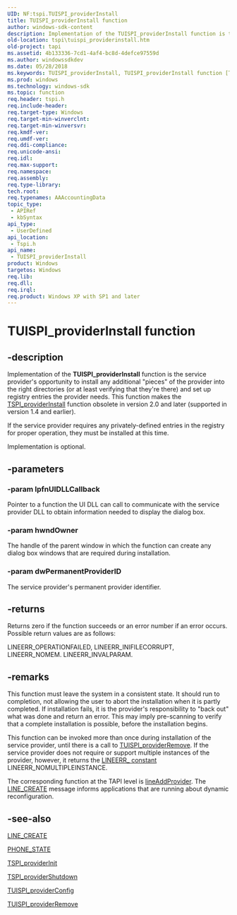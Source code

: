 ```yaml
---
UID: NF:tspi.TUISPI_providerInstall
title: TUISPI_providerInstall function
author: windows-sdk-content
description: Implementation of the TUISPI_providerInstall function is the service provider's opportunity to install any additional &#0034;pieces&#0034; of the provider into the right directories and set up registry entries the provider needs.
old-location: tspi\tuispi_providerinstall.htm
old-project: tapi
ms.assetid: 4b133336-7cd1-4af4-bc8d-4defce97559d
ms.author: windowssdkdev
ms.date: 05/28/2018
ms.keywords: TUISPI_providerInstall, TUISPI_providerInstall function [TAPI 2.2], _tspi_tuispi_providerinstall, tspi.tuispi_providerinstall, tspi/TUISPI_providerInstall
ms.prod: windows
ms.technology: windows-sdk
ms.topic: function
req.header: tspi.h
req.include-header: 
req.target-type: Windows
req.target-min-winverclnt: 
req.target-min-winversvr: 
req.kmdf-ver: 
req.umdf-ver: 
req.ddi-compliance: 
req.unicode-ansi: 
req.idl: 
req.max-support: 
req.namespace: 
req.assembly: 
req.type-library: 
tech.root: 
req.typenames: AAAccountingData
topic_type:
 - APIRef
 - kbSyntax
api_type:
 - UserDefined
api_location:
 - Tspi.h
api_name:
 - TUISPI_providerInstall
product: Windows
targetos: Windows
req.lib: 
req.dll: 
req.irql: 
req.product: Windows XP with SP1 and later
---
```


# TUISPI_providerInstall function


## -description


Implementation of the 
<b>TUISPI_providerInstall</b> function is the service provider's opportunity to install any additional "pieces" of the provider into the right directories (or at least verifying that they're there) and set up registry entries the provider needs. This function makes the 
<a href="https://msdn.microsoft.com/fb8ec97d-b96c-4533-a83e-cb9a8b4adf51">TSPI_providerInstall</a> function obsolete in version 2.0 and later (supported in version 1.4 and earlier).

If the service provider requires any privately-defined entries in the registry for proper operation, they must be installed at this time.

Implementation is optional.


## -parameters




### -param lpfnUIDLLCallback

Pointer to a function the UI DLL can call to communicate with the service provider DLL to obtain information needed to display the dialog box.


### -param hwndOwner

The handle of the parent window in which the function can create any dialog box windows that are required during installation.


### -param dwPermanentProviderID

The service provider's permanent provider identifier.


## -returns



Returns zero if the function succeeds or an error number if an error occurs. Possible return values are as follows:

LINEERR_OPERATIONFAILED, LINEERR_INIFILECORRUPT, LINEERR_NOMEM. LINEERR_INVALPARAM.




## -remarks



This function must leave the system in a consistent state. It should run to completion, not allowing the user to abort the installation when it is partly completed. If installation fails, it is the provider's responsibility to "back out" what was done and return an error. This may imply pre-scanning to verify that a complete installation is possible, before the installation begins.

This function can be invoked more than once during installation of the service provider, until there is a call to 
<a href="https://msdn.microsoft.com/217d1f40-7f3f-49a0-b29e-e2da85ba47f1">TUISPI_providerRemove</a>. If the service provider does not require or support multiple instances of the provider, however, it returns the 
<a href="https://msdn.microsoft.com/bdaf60d1-6ff2-4bd6-b246-8556d6cae644">LINEERR_ constant</a> LINEERR_NOMULTIPLEINSTANCE.

The corresponding function at the TAPI level is 
<a href="https://msdn.microsoft.com/d6c96dba-bbfb-4b4a-a4f5-a55fd4446f3b">lineAddProvider</a>. The 
<a href="https://msdn.microsoft.com/f5256cc4-e5da-45c0-b467-c46481721227">LINE_CREATE</a> message informs applications that are running about dynamic reconfiguration.




## -see-also




<a href="https://msdn.microsoft.com/f5256cc4-e5da-45c0-b467-c46481721227">LINE_CREATE</a>



<a href="https://msdn.microsoft.com/4772e24c-cafb-4fda-8243-5117c9a73753">PHONE_STATE</a>



<a href="https://msdn.microsoft.com/6cb7817b-6df3-4a6a-a666-b41c2eb0b118">TSPI_providerInit</a>



<a href="https://msdn.microsoft.com/b13e0ed6-c053-4290-bc4c-5f66e4a376b7">TSPI_providerShutdown</a>



<a href="https://msdn.microsoft.com/9730f61a-8da7-4693-9fd2-94650e36ce8a">TUISPI_providerConfig</a>



<a href="https://msdn.microsoft.com/217d1f40-7f3f-49a0-b29e-e2da85ba47f1">TUISPI_providerRemove</a>
 

 

